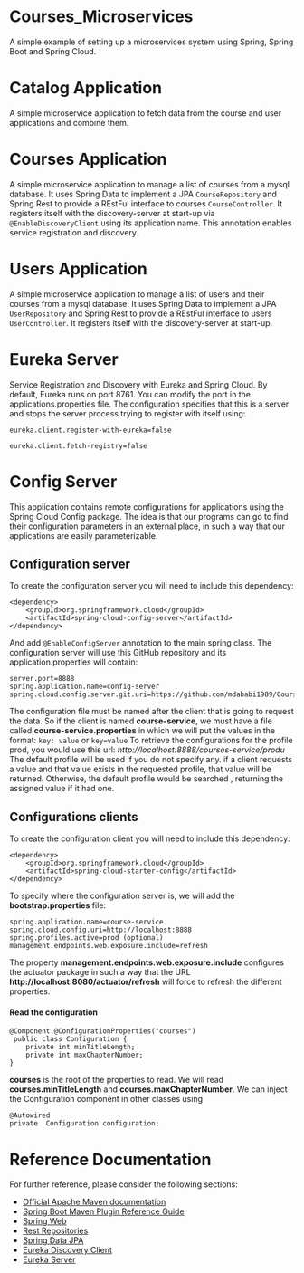 # Courses_Microservices
A simple example of setting up a microservices system using Spring, Spring Boot and Spring Cloud.

# Catalog Application
A simple microservice application to fetch data from the course and user applications and combine them.

# Courses Application
A simple microservice application to manage a list of courses from a mysql database.
It uses Spring Data to implement a JPA `CourseRepository` and Spring Rest to provide a REstFul interface to courses `CourseController`.
It registers itself with the discovery-server at start-up via `@EnableDiscoveryClient` using its application name. 
This annotation enables service registration and discovery.

# Users Application
A simple microservice application to manage a list of users and their courses from a mysql database.
It uses Spring Data to implement a JPA `UserRepository` and Spring Rest to provide a REstFul interface to users `UserController`.
It registers itself with the discovery-server at start-up.

# Eureka Server

Service Registration and Discovery with Eureka and Spring Cloud.
By default, Eureka runs on port 8761. You can modify the port in the applications.properties file.
The configuration specifies that this is a server and stops the server process trying to register with itself using:

`eureka.client.register-with-eureka=false`

`eureka.client.fetch-registry=false`

# Config Server
This application contains remote configurations for applications using the Spring Cloud Config package.
The idea is that our programs can go to find their configuration parameters in an external place, in such a way that our applications are easily parameterizable.
## Configuration server
To create the configuration server you will need to include this dependency:

    <dependency>
    	<groupId>org.springframework.cloud</groupId>
    	<artifactId>spring-cloud-config-server</artifactId>
    </dependency>

And add `@EnableConfigServer` annotation to the main spring class.
The configuration server will use this GitHub repository and its application.properties will contain:

    server.port=8888  
    spring.application.name=config-server  
    spring.cloud.config.server.git.uri=https://github.com/mdababi1989/Courses_Microservices
The configuration file must be named after the client that is going to request the data. So if the client is named **course-service**, we must have a file called **course-service.properties** in which we will put the values in the format:
`key: value` or `key=value`
To retrieve the configurations for the profile prod, you would use this url:
*http://localhost:8888/courses-service/produ*
The default profile will be used  if you do not specify any.
if a client requests a value and that value exists in the requested profile, that value will be returned. Otherwise, the default profile would be searched , returning the assigned value if it had one.
## Configurations clients
To create the configuration client you will need to include this dependency:

    <dependency>
    	<groupId>org.springframework.cloud</groupId>
    	<artifactId>spring-cloud-starter-config</artifactId>
    </dependency>
To specify where the configuration server is, we will add the **bootstrap.properties** file:

    spring.application.name=course-service
    spring.cloud.config.uri=http://localhost:8888
    spring.profiles.active=prod (optional)
    management.endpoints.web.exposure.include=refresh

The property **management.endpoints.web.exposure.include** configures the actuator package in such a way that the URL **http://localhost:8080/actuator/refresh** will force to refresh the different properties.

#### Read the configuration

    @Component @ConfigurationProperties("courses")
     public class Configuration {
    	private int minTitleLength;
    	private int maxChapterNumber;	
    }

**courses** is the root of the properties to read. We will read  **courses.minTitleLength** and **courses.maxChapterNumber**.
We can inject the Configuration component in other classes using

    @Autowired 
    private  Configuration configuration;

# Reference Documentation
For further reference, please consider the following sections:

* [Official Apache Maven documentation](https://maven.apache.org/guides/index.html)
* [Spring Boot Maven Plugin Reference Guide](https://docs.spring.io/spring-boot/docs/2.4.5/maven-plugin/reference/html/)
* [Spring Web](https://docs.spring.io/spring-boot/docs/2.4.5/reference/htmlsingle/#boot-features-developing-web-applications)
* [Rest Repositories](https://docs.spring.io/spring-boot/docs/2.4.5/reference/htmlsingle/#howto-use-exposing-spring-data-repositories-rest-endpoint)
* [Spring Data JPA](https://docs.spring.io/spring-boot/docs/2.4.5/reference/htmlsingle/#boot-features-jpa-and-spring-data)
* [Eureka Discovery Client](https://docs.spring.io/spring-cloud-netflix/docs/current/reference/html/#service-discovery-eureka-clients)
* [Eureka Server](https://docs.spring.io/spring-cloud-netflix/docs/current/reference/html/#spring-cloud-eureka-server)


